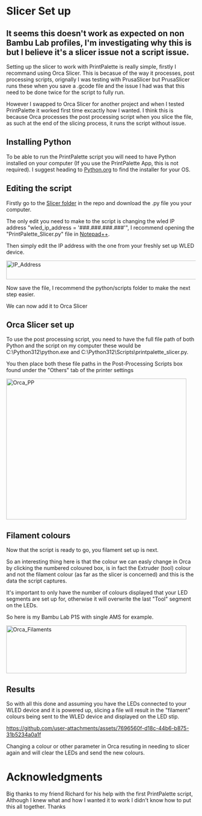 # Slicer Set up

## It seems this doesn't work as expected on non Bambu Lab profiles, I'm investigating why this is but I believe it's a slicer issue not a script issue.

Setting up the slicer to work with PrintPalette is really simple, firstly I recommand using Orca Slicer. This is becasue of the way it processes, post processing scripts, orignally I was testing with PrusaSlicer but  PrusaSlicer runs these when you save a .gcode file and the issue I had was that this need to be done twice for the script to fully run.

However I swapped to Orca Slicer for another project and when I tested PrintPalette it worked first time excactly how I wanted. I think this is because Orca processes the post processing script when you slice the file, as such at the end of the slicing process, it runs the script without issue.

## Installing Python

To be able to run the PrintPalette script you will need to have Python installed on your computer (If you use the PrintPalette App, this is not required). I suggest heading to [Python.org](https://www.python.org/) to find the installer for your OS.

## Editing the script

Firstly go to the [Slicer folder](https://github.com/Rushmere3D/PrintPalette/tree/main/Slicer) in the repo and download the .py file you your computer.

The only edit you need to make to the script is changing the wled IP address "wled_ip_address = '###.###.###.###'", I recommend opening the "PrintPalette_Slicer.py" file in [Notepad++](https://notepad-plus-plus.org/).

Then simply edit the IP address with the one from your freshly set up WLED device.

<img width="774" height="50" alt="IP_Address" src="https://github.com/user-attachments/assets/27eacf77-a08f-4b8e-9f11-be6585c03022" />

Now save the file, I recommend the python/scripts folder to make the next step easier.

We can now add it to Orca Slicer

## Orca Slicer set up

To use the post processing script, you need to have the full file path of both Python and the script on my computer these would be C:\Python312\python.exe and C:\Python312\Scripts\printpalette_slicer.py.

You then place both these file paths in the Post-Processing Scripts box found under the "Others" tab of the printer settings

<img width="479" height="374" alt="Orca_PP" src="https://github.com/user-attachments/assets/bf125251-c450-426e-8da6-a4dbe42d20c8" />

## Filament colours

Now that the script is ready to go, you filament set up is next.

So an interesting thing here is that the colour we can easly change in Orca by clicking the numbered coloured box, is in fact the Extruder (tool) colour and not the filament colour (as far as the slicer is concerned) and this is the data the script captures.

It's important to only have the number of colours displayed that your LED segments are set up for, otherwise it will overwrite the last "Tool" segment on the LEDs.

So here is my Bambu Lab P1S with single AMS for example.

<img width="479" height="127" alt="Orca_Filaments" src="https://github.com/user-attachments/assets/ff50fb4f-d4f5-4179-8185-13add2815d6a" />

## Results

So with all this done and assuming you have the LEDs connected to your WLED device and it is powered up, slicing a file will result in the "filament" colours being sent to the WLED device and displayed on the LED stip.

https://github.com/user-attachments/assets/7696560f-d18c-44b6-b875-31b5234a0a1f


Changing a colour or other parameter in Orca resuting in needing to slicer again and will clear the LEDs and send the new colours.

# Acknowledgments

Big thanks to my friend Richard for his help with the first PrintPalette script, Although I knew what and how I wanted it to work I didn't know how to put this all together. Thanks
